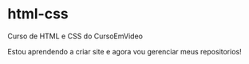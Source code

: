 # html-css
 Curso de HTML e CSS do CursoEmVideo

Estou aprendendo a criar site e agora vou gerenciar meus repositorios!